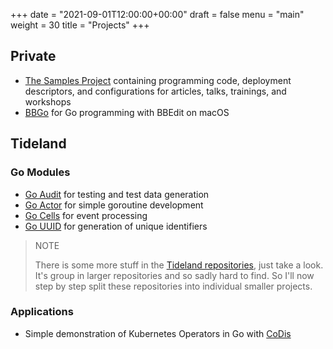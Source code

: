 +++
date = "2021-09-01T12:00:00+00:00"
draft = false
menu = "main"
weight = 30
title = "Projects"
+++

## Private

- [The Samples Project](https://github.com/themue/samples/) containing programming code,
  deployment descriptors, and configurations for articles, talks, trainings, and workshops
- [BBGo](https://github.com/themue/bbgo/) for Go programming with BBEdit on macOS

## Tideland

### Go Modules

- [Go Audit](https://pkg.go.dev/mod/tideland.dev/go/audit) for testing and test data generation
- [Go Actor](https://pkg.go.dev/mod/tideland.dev/go/actor) for simple goroutine development
- [Go Cells](https://pkg.go.dev/mod/tideland.dev/go/cells) for event processing
- [Go UUID](https://pkg.go.dev/mod/tideland.dev/go/uuid) for generation of unique identifiers

> NOTE
>
> There is some more stuff in the [Tideland repositories](https://github.com/tideland), just
> take a look. It's group in larger repositories and so sadly hard to find. So I'll now step
> by step split these repositories into individual smaller projects.

### Applications

- Simple demonstration of Kubernetes Operators in Go with [CoDis](https://pkg.go.dev/mod/tideland.dev/codis)
